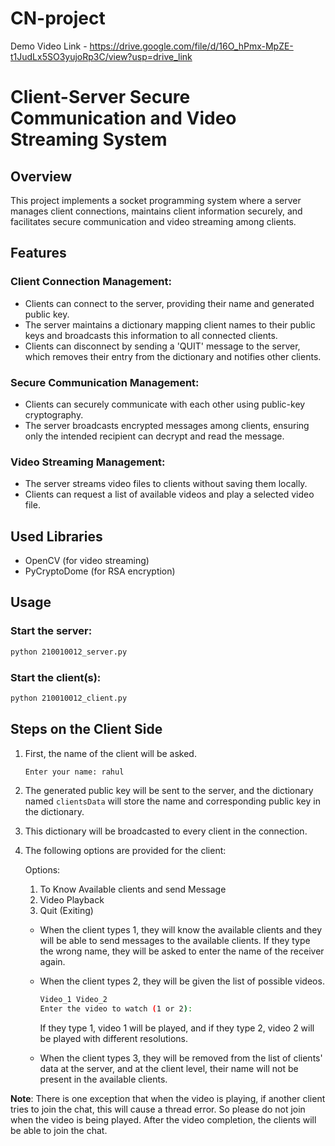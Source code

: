 # CN-project
Demo Video Link - https://drive.google.com/file/d/16O_hPmx-MpZE-t1JudLx5SO3yujoRp3C/view?usp=drive_link

# Client-Server Secure Communication and Video Streaming System

## Overview

This project implements a socket programming system where a server manages client connections, maintains client information securely, and facilitates secure communication and video streaming among clients.

## Features

### Client Connection Management:

- Clients can connect to the server, providing their name and generated public key.
- The server maintains a dictionary mapping client names to their public keys and broadcasts this information to all connected clients.
- Clients can disconnect by sending a 'QUIT' message to the server, which removes their entry from the dictionary and notifies other clients.

### Secure Communication Management:

- Clients can securely communicate with each other using public-key cryptography.
- The server broadcasts encrypted messages among clients, ensuring only the intended recipient can decrypt and read the message.

### Video Streaming Management:

- The server streams video files to clients without saving them locally.
- Clients can request a list of available videos and play a selected video file.

## Used Libraries

- OpenCV (for video streaming)
- PyCryptoDome (for RSA encryption)

## Usage

### Start the server:

```bash
python 210010012_server.py
```

### Start the client(s):

```bash
python 210010012_client.py
```

## Steps on the Client Side

1. First, the name of the client will be asked.

   ```bash
   Enter your name: rahul
   ```

2. The generated public key will be sent to the server, and the dictionary named `clientsData` will store the name and corresponding public key in the dictionary.

3. This dictionary will be broadcasted to every client in the connection.

4. The following options are provided for the client:

   Options:

   1. To Know Available clients and send Message
   2. Video Playback
   3. Quit (Exiting)

   - When the client types 1, they will know the available clients and they will be able to send messages to the available clients. If they type the wrong name, they will be asked to enter the name of the receiver again.
   - When the client types 2, they will be given the list of possible videos.

     ```bash
     Video_1 Video_2
     Enter the video to watch (1 or 2):
     ```

     If they type 1, video 1 will be played, and if they type 2, video 2 will be played with different resolutions.

   - When the client types 3, they will be removed from the list of clients' data at the server, and at the client level, their name will not be present in the available clients.

**Note**: There is one exception that when the video is playing, if another client tries to join the chat, this will cause a thread error. So please do not join when the video is being played. After the video completion, the clients will be able to join the chat.


